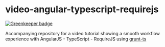 video-angular-typescript-requirejs
========================

[![Greenkeeper badge](https://badges.greenkeeper.io/basarat/video-angularjs-typescript-bootstrap.svg)](https://greenkeeper.io/)

Accompanying repository for a video tutorial 
showing a smooth workflow experience with AngularJS - TypeScript - RequireJS using [grunt-ts](https://npmjs.org/package/grunt-ts)
